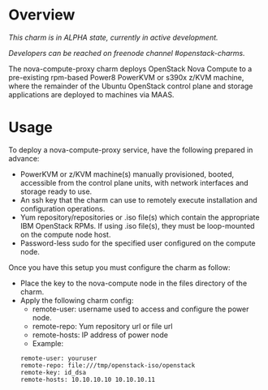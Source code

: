 # Overview

*This charm is in ALPHA state, currently in active development.*

*Developers can be reached on freenode channel #openstack-charms.*

The nova-compute-proxy charm deploys OpenStack Nova Compute to a
pre-existing rpm-based Power8 PowerKVM or s390x z/KVM machine,
where the remainder of the Ubuntu OpenStack control plane and storage
applications are deployed to machines via MAAS.

# Usage

To deploy a nova-compute-proxy service, have the following prepared in 
advance:

* PowerKVM or z/KVM machine(s) manually provisioned, booted, accessible from
  the control plane units, with network interfaces and storage ready to use.
* An ssh key that the charm can use to remotely execute installation and 
  configuration operations.
* Yum repository/repositories or .iso file(s) which contain the appropriate
  IBM OpenStack RPMs.  If using .iso file(s), they must be loop-mounted
  on the compute node host.
* Password-less sudo for the specified user configured on the compute node.

Once you have this setup you must configure the charm as follow:

* Place the key to the nova-compute node in the files directory of the
  charm.
* Apply the following charm config:
    * remote-user: username used to access and configure the power node.
    * remote-repo: Yum repository url or file url
    * remote-hosts: IP address of power node
    * Example:
    ```
    remote-user: youruser
    remote-repo: file:///tmp/openstack-iso/openstack
    remote-key: id_dsa
    remote-hosts: 10.10.10.10 10.10.10.11
    ```
